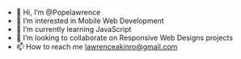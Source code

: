 - 👋 Hi, I’m @Popelawrence
- 👀 I’m interested in Mobile Web Development
- 🌱 I’m currently learning JavaScript
- 💞️ I’m looking to collaborate on Responsive Web Designs projects
- 📫 How to reach me lawrenceakinro@gmail.com

<!---
Popelawrence/Popelawrence is a ✨ special ✨ repository because its `README.md` (this file) appears on your GitHub profile.
You can click the Preview link to take a look at your changes.
--->

